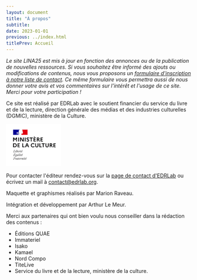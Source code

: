 ```yaml
---
layout: document
title: "À propos"
subtitle:
date: 2023-01-01
previous: ../index.html
titlePrev: Accueil
---
```


<p><i>Le site LINA25 est mis à jour en fonction des annonces ou de la publication de nouvelles ressources. Si vous souhaitez être informé des ajouts ou modifications de contenus, nous vous proposons un <a class="link color_navy" href="https://ec.europa.eu/eusurvey/runner/fd17005b-558f-0050-4e7f-a3294314708a">formulaire d'inscription à notre liste de contact</a>. Ce même formulaire vous permettra aussi de nous donner votre avis et vos commentaires sur l’intérêt et l'usage de ce site. Merci pour votre participation !</i></p>

<p>Ce site est réalisé par EDRLab avec le soutient financier du service du livre et de la lecture,  direction générale des médias et des industries culturelles (DGMIC),  ministère de la Culture.</p>

<div style=“width: 160px"><img class="logomcc" src="/assets/images/LogoMCHP160.png" alt=""/></div>


Pour contacter l'éditeur rendez-vous sur la [page de contact d'EDRLab](https://www.edrlab.org/contact/) ou écrivez un mail à contact@edrlab.org.

Maquette et graphismes réalisés par Marion Raveau.

Intégration et développement par Arthur Le Meur.

Merci aux partenaires qui ont bien voulu nous conseiller dans la rédaction des contenus : 

* Éditions QUAE
* Immateriel
* Isako
* Kamael
* Nord Compo
* TiteLive
* Service du livre et de la lecture, ministère de la culture.

